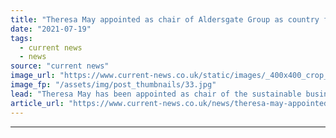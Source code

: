 ```yaml
---
title: "Theresa May appointed as chair of Aldersgate Group as country faces ‘crucial crossroad’"
date: "2021-07-19"
tags: 
  - current news
  - news
source: "current news"
image_url: "https://www.current-news.co.uk/static/images/_400x400_crop_center-center/Theresa-May-credit-UK-Government.jpg"
image_fp: "/assets/img/post_thumbnails/33.jpg"
lead: "​Theresa May has been appointed as chair of the sustainable business organisation, the Aldersgate Group."
article_url: "https://www.current-news.co.uk/news/theresa-may-appointed-as-chair-of-aldersgate-group-as-country-faces-crucial-crossroad?utm_source=rss-feeds&utm_medium=rss&utm_campaign=rss"
---
```


---
